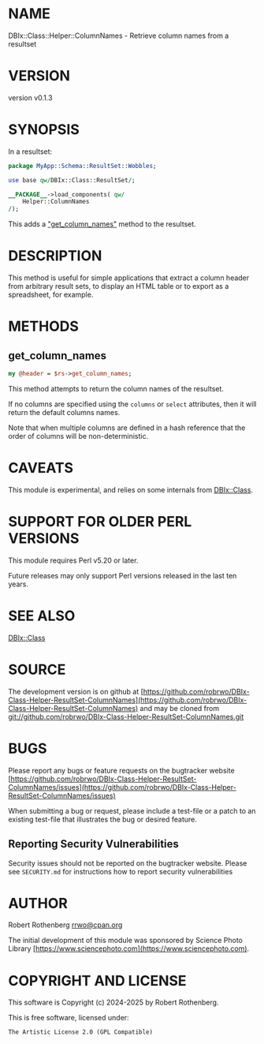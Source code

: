 # NAME

DBIx::Class::Helper::ColumnNames - Retrieve column names from a resultset

# VERSION

version v0.1.3

# SYNOPSIS

In a resultset:

```perl
package MyApp::Schema::ResultSet::Wobbles;

use base qw/DBIx::Class::ResultSet/;

__PACKAGE__->load_components( qw/
    Helper::ColumnNames
/);
```

This adds a ["get\_column\_names"](#get_column_names) method to the resultset.

# DESCRIPTION

This method is useful for simple applications that extract a column header from arbitrary result sets, to display an
HTML table or to export as a spreadsheet, for example.

# METHODS

## get\_column\_names

```perl
my @header = $rs->get_column_names;
```

This method attempts to return the column names of the resultset.

If no columns are specified using the `columns` or `select` attributes, then it will return the default columns names.

Note that when multiple columns are defined in a hash reference that the order of columns will be non-deterministic.

# CAVEATS

This module is experimental, and relies on some internals from [DBIx::Class](https://metacpan.org/pod/DBIx%3A%3AClass).

# SUPPORT FOR OLDER PERL VERSIONS

This module requires Perl v5.20 or later.

Future releases may only support Perl versions released in the last ten years.

# SEE ALSO

[DBIx::Class](https://metacpan.org/pod/DBIx%3A%3AClass)

# SOURCE

The development version is on github at [https://github.com/robrwo/DBIx-Class-Helper-ResultSet-ColumnNames](https://github.com/robrwo/DBIx-Class-Helper-ResultSet-ColumnNames)
and may be cloned from [git://github.com/robrwo/DBIx-Class-Helper-ResultSet-ColumnNames.git](git://github.com/robrwo/DBIx-Class-Helper-ResultSet-ColumnNames.git)

# BUGS

Please report any bugs or feature requests on the bugtracker website
[https://github.com/robrwo/DBIx-Class-Helper-ResultSet-ColumnNames/issues](https://github.com/robrwo/DBIx-Class-Helper-ResultSet-ColumnNames/issues)

When submitting a bug or request, please include a test-file or a
patch to an existing test-file that illustrates the bug or desired
feature.

## Reporting Security Vulnerabilities

Security issues should not be reported on the bugtracker website. Please see `SECURITY.md` for instructions how to
report security vulnerabilities

# AUTHOR

Robert Rothenberg <rrwo@cpan.org>

The initial development of this module was sponsored by Science Photo
Library [https://www.sciencephoto.com](https://www.sciencephoto.com).

# COPYRIGHT AND LICENSE

This software is Copyright (c) 2024-2025 by Robert Rothenberg.

This is free software, licensed under:

```
The Artistic License 2.0 (GPL Compatible)
```
